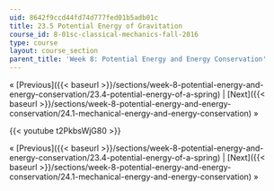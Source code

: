 ```yaml
---
uid: 8642f9ccd44fd74d777fed01b5adb01c
title: 23.5 Potential Energy of Gravitation
course_id: 8-01sc-classical-mechanics-fall-2016
type: course
layout: course_section
parent_title: 'Week 8: Potential Energy and Energy Conservation'
---
```


« [Previous]({{< baseurl >}}/sections/week-8-potential-energy-and-energy-conservation/23.4-potential-energy-of-a-spring) | [Next]({{< baseurl >}}/sections/week-8-potential-energy-and-energy-conservation/24.1-mechanical-energy-and-energy-conservation) »

{{< youtube t2PkbsWjG80 >}}

« [Previous]({{< baseurl >}}/sections/week-8-potential-energy-and-energy-conservation/23.4-potential-energy-of-a-spring) | [Next]({{< baseurl >}}/sections/week-8-potential-energy-and-energy-conservation/24.1-mechanical-energy-and-energy-conservation) »